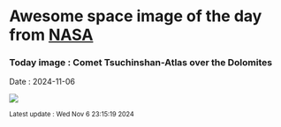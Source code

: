 
# Awesome space image of the day from [NASA](https://api.nasa.gov/)

### Today image : Comet Tsuchinshan-Atlas over the Dolomites
Date : 2024-11-06

![](https://apod.nasa.gov/apod/image/2411/CometA3Dolomites_Masi_960.jpg)

<small>Latest update : Wed Nov  6 23:15:19 2024</small>
        